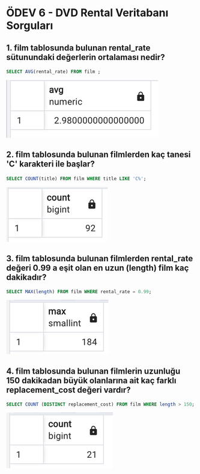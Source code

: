 # ÖDEV 6 - DVD Rental Veritabanı Sorguları

## 1. film tablosunda bulunan rental_rate sütunundaki değerlerin ortalaması nedir?

```sql
SELECT AVG(rental_rate) FROM film ;
```
![Alt text](/odev6soru1.png?raw=true "Optional Title")
## 2. film tablosunda bulunan filmlerden kaç tanesi 'C' karakteri ile başlar?
```sql
SELECT COUNT(title) FROM film WHERE title LIKE 'C%';
```
![Alt text](/odev6soru2.png?raw=true "Optional Title")
## 3. film tablosunda bulunan filmlerden rental_rate değeri 0.99 a eşit olan en uzun (length) film kaç dakikadır?

```sql
SELECT MAX(length) FROM film WHERE rental_rate = 0.99;
```
![Alt text](/odev6soru3.png?raw=true "Optional Title")
## 4. film tablosunda bulunan filmlerin uzunluğu 150 dakikadan büyük olanlarına ait kaç farklı replacement_cost değeri vardır?

```sql
SELECT COUNT (DISTINCT replacement_cost) FROM film WHERE length > 150;
```
![Alt text](/odev6soru4.png?raw=true "Optional Title")
